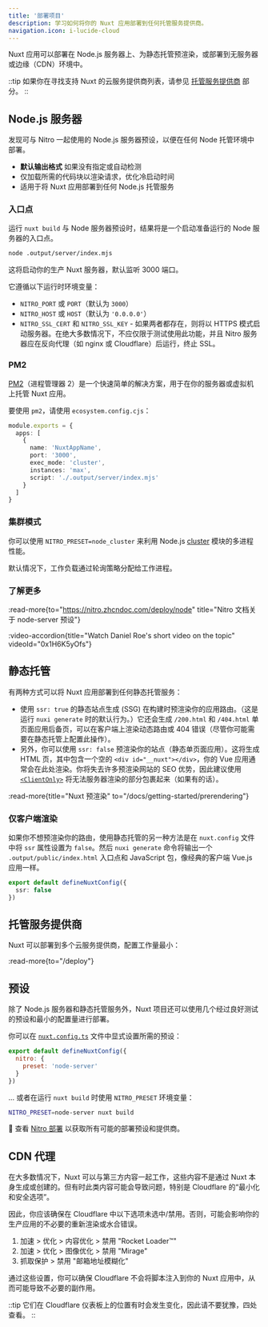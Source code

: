 ```yaml
---
title: '部署项目'
description: 学习如何将你的 Nuxt 应用部署到任何托管服务提供商。
navigation.icon: i-lucide-cloud
---
```


Nuxt 应用可以部署在 Node.js 服务器上、为静态托管预渲染，或部署到无服务器或边缘（CDN）环境中。

::tip
如果你在寻找支持 Nuxt 的云服务提供商列表，请参见 [托管服务提供商](/deploy) 部分。
::

## Node.js 服务器

发现可与 Nitro 一起使用的 Node.js 服务器预设，以便在任何 Node 托管环境中部署。

- **默认输出格式** 如果没有指定或自动检测 <br>
- 仅加载所需的代码块以渲染请求，优化冷启动时间 <br>
- 适用于将 Nuxt 应用部署到任何 Node.js 托管服务

### 入口点

运行 `nuxt build` 与 Node 服务器预设时，结果将是一个启动准备运行的 Node 服务器的入口点。

```bash [终端]
node .output/server/index.mjs
```

这将启动你的生产 Nuxt 服务器，默认监听 3000 端口。

它遵循以下运行时环境变量：

- `NITRO_PORT` 或 `PORT`（默认为 `3000`）
- `NITRO_HOST` 或 `HOST`（默认为 `'0.0.0.0'`）
- `NITRO_SSL_CERT` 和 `NITRO_SSL_KEY` - 如果两者都存在，则将以 HTTPS 模式启动服务器。在绝大多数情况下，不应仅限于测试使用此功能，并且 Nitro 服务器应在反向代理（如 nginx 或 Cloudflare）后运行，终止 SSL。

### PM2

[PM2](https://pm2.keymetrics.io/)（进程管理器 2）是一个快速简单的解决方案，用于在你的服务器或虚拟机上托管 Nuxt 应用。

要使用 `pm2`，请使用 `ecosystem.config.cjs`：

```ts [ecosystem.config.cjs]
module.exports = {
  apps: [
    {
      name: 'NuxtAppName',
      port: '3000',
      exec_mode: 'cluster',
      instances: 'max',
      script: './.output/server/index.mjs'
    }
  ]
}
```

### 集群模式

你可以使用 `NITRO_PRESET=node_cluster` 来利用 Node.js [cluster](https://nodejs.org/dist/latest/docs/api/cluster.html) 模块的多进程性能。

默认情况下，工作负载通过轮询策略分配给工作进程。

### 了解更多

:read-more{to="https://nitro.zhcndoc.com/deploy/node" title="Nitro 文档关于 node-server 预设"}

:video-accordion{title="Watch Daniel Roe's short video on the topic" videoId="0x1H6K5yOfs"}

## 静态托管

有两种方式可以将 Nuxt 应用部署到任何静态托管服务：

- 使用 `ssr: true` 的静态站点生成 (SSG) 在构建时预渲染你的应用路由。（这是运行 `nuxi generate` 时的默认行为。）它还会生成 `/200.html` 和 `/404.html` 单页面应用后备页，可以在客户端上渲染动态路由或 404 错误（尽管你可能需要在静态托管上配置此操作）。
- 另外，你可以使用 `ssr: false` 预渲染你的站点（静态单页面应用）。这将生成 HTML 页，其中包含一个空的 `<div id="__nuxt"></div>`，你的 Vue 应用通常会在此处渲染。你将失去许多预渲染网站的 SEO 优势，因此建议使用 [`<ClientOnly>`](/docs/api/components/client-only) 将无法服务器渲染的部分包裹起来（如果有的话）。

:read-more{title="Nuxt 预渲染" to="/docs/getting-started/prerendering"}

### 仅客户端渲染

如果你不想预渲染你的路由，使用静态托管的另一种方法是在 `nuxt.config` 文件中将 `ssr` 属性设置为 `false`。然后 `nuxi generate` 命令将输出一个 `.output/public/index.html` 入口点和 JavaScript 包，像经典的客户端 Vue.js 应用一样。

```ts twoslash [nuxt.config.ts]
export default defineNuxtConfig({
  ssr: false
})
```

## 托管服务提供商

Nuxt 可以部署到多个云服务提供商，配置工作量最小：

:read-more{to="/deploy"}

## 预设

除了 Node.js 服务器和静态托管服务外，Nuxt 项目还可以使用几个经过良好测试的预设和最小的配置量进行部署。

你可以在 [`nuxt.config.ts`](/docs/guide/directory-structure/nuxt-config) 文件中显式设置所需的预设：

```js twoslash [nuxt.config.ts]
export default defineNuxtConfig({
  nitro: {
    preset: 'node-server'
  }
})
```

... 或者在运行 `nuxt build` 时使用 `NITRO_PRESET` 环境变量：

```bash [终端]
NITRO_PRESET=node-server nuxt build
```

🔎 查看 [Nitro 部署](https://nitro.zhcndoc.com/deploy) 以获取所有可能的部署预设和提供商。

## CDN 代理

在大多数情况下，Nuxt 可以与第三方内容一起工作，这些内容不是通过 Nuxt 本身生成或创建的。但有时此类内容可能会导致问题，特别是 Cloudflare 的“最小化和安全选项”。

因此，你应该确保在 Cloudflare 中以下选项未选中/禁用。否则，可能会影响你的生产应用的不必要的重新渲染或水合错误。

1. 加速 > 优化 > 内容优化 > 禁用 "Rocket Loader™"
2. 加速 > 优化 > 图像优化 > 禁用 "Mirage"
3. 抓取保护 > 禁用 "邮箱地址模糊化"

通过这些设置，你可以确保 Cloudflare 不会将脚本注入到你的 Nuxt 应用中，从而可能导致不必要的副作用。

::tip
它们在 Cloudflare 仪表板上的位置有时会发生变化，因此请不要犹豫，四处查看。
::
